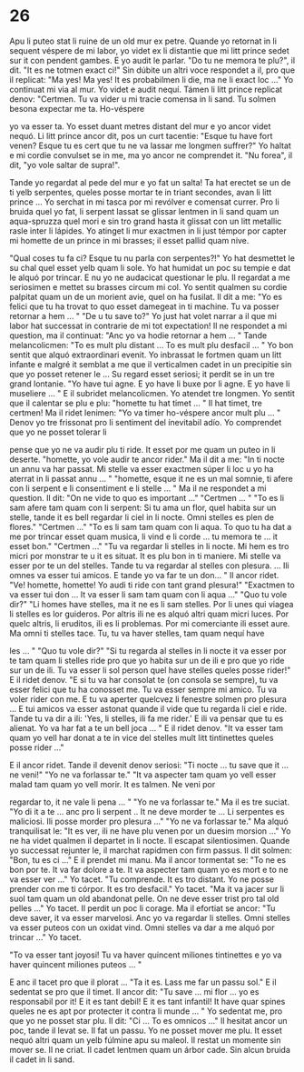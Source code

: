 # 26

Apu li puteo stat li ruine de un old mur ex petre. Quande yo retornat in li sequent véspere de mi
labor, yo videt ex li distantie que mi litt prince sedet sur it con pendent gambes. E yo audit le parlar.
"Do tu ne memora te plu?", il dit. "It es ne totmen exact ci!"
Sin dúbite un altri voce respondet a il, pro que il replicat:
"Ma yes! Ma yes! It es probabilmen li die, ma ne li exact loc ..."
Yo continuat mi via al mur. Yo videt e audit nequí. Támen li litt prince replicat denov:
"Certmen. Tu va vider u mi tracie comensa in li sand. Tu solmen besona expectar me ta. Ho-véspere

yo va esser ta.
Yo esset duant metres distant del mur e yo ancor videt nequó. Li litt prince ancor dit, pos un curt
tacentie:
"Esque tu have fort venen? Esque tu es cert que tu ne va lassar me longmen suffrer?"
Yo haltat e mi cordie convulset se in me, ma yo ancor ne comprendet it.
"Nu forea", il dit, "yo vole saltar de supra!".

Tande yo regardat al pede del mur e yo fat un salta! Ta hat erectet se un de ti yelb serpentes, queles
posse mortar te in triant secondes, avan li litt prince ... Yo serchat in mi tasca por mi revólver e
comensat currer. Pro li bruida quel yo fat, li serpent lassat se glissar lentmen in li sand quam un
aqua-spruzza quel mori e sin tro grand hasta it glissat con un litt metallic rasle inter li lápides.
Yo atinget li mur exactmen in li just témpor por capter mi homette de un prince in mi brasses; il
esset pallid quam nive.

"Qual coses tu fa ci? Esque tu nu parla con serpentes?!"
Yo hat desmettet le su chal quel esset yelb quam li sole. Yo hat humidat un poc su tempie e dat le
alquó por trincar. E nu yo ne audacicat questionar le plu.
Il regardat a me seriosimen e mettet su brasses circum mi col. Yo sentit qualmen su cordie palpitat
quam un de un morient avie, quel on ha fusilat.
Il dit a me:
"Yo es felici que tu ha trovat to quo esset damegeat in ti machine. Tu va posser retornar a hem ... "
"De u tu save to?"
Yo just hat volet narrar a il que mi labor hat successat in contrarie de mi tot expectation!
Il ne respondet a mi question, ma il continuat:
"Anc yo va hodie retornar a hem ... "
Tande melancolicmen:
"To es mult plu distant ... To es mult plu desfacil ... "
Yo bon sentit que alquó extraordinari evenit.
Yo inbrassat le fortmen quam un litt infante e malgré it semblat a me que il verticalmen cadet in un
precipitie sin que yo posset retener le ...
Su regard esset seriosi; it perdit se in un tre grand lontanie.
"Yo have tui agne. E yo have li buxe por li agne. E yo have li museliere ... "
E il subridet melancolicmen.
Yo atendet tre longmen. Yo sentit que il calentar se plu e plu:
"homette tu hat timet ... "
Il hat timet, tre certmen! Ma il ridet lenimen:
"Yo va timer ho-véspere ancor mult plu ... "
Denov yo tre frissonat pro li sentiment del ínevitabil adío. Yo comprendet que yo ne posset tolerar li

pense que yo ne va audir plu ti ride. It esset por me quam un puteo in li deserte.
"homette, yo vole audir te ancor rider."
Ma il dit a me:
"In ti nocte un annu va har passat. Mi stelle va esser exactmen súper li loc u yo ha aterrat in li passat
annu ... "
"homette, esque it ne es un mal somnie, ti afere con li serpent e li consentiment e li stelle ... "
Ma il ne respondet a mi question.
Il dit: "On ne vide to quo es important ..."
"Certmen ... "
"To es li sam afere tam quam con li serpent: Si tu ama un flor, quel habita sur un stelle, tande it es
bell regardar li ciel in li nocte. Omni stelles es plen de flores."
"Certmen ..."
"To es li sam tam quam con li aqua. To quo tu ha dat a me por trincar esset quam musica, li vind e li
corde ... tu memora te ... it esset bon."
"Certmen ..."
"Tu va regardar li stelles in li nocte. Mi hem es tro micri por monstrar te u it es situat. It es plu bon
in ti maniere. Mi stelle va esser por te un del stelles. Tande tu va regardar al stelles con plesura. ...
Ili omnes va esser tui amicos. E tande yo va far te un don... "
Il ancor ridet.
"Ve! homette, homette! Yo audi ti ride con tant grand plesura!"
"Exactmen to va esser tui don ... It va esser li sam tam quam con li aqua ..."
"Quo tu vole dir?"
"Li homes have stelles, ma it ne es li sam stelles. Por li unes qui viagea li stelles es lor guideros. Por
altris ili ne es alquó altri quam micri luces. Por quelc altris, li eruditos, ili es li problemas. Por mi
comerciante ili esset aure. Ma omni ti stelles tace. Tu, tu va haver stelles, tam quam nequí have

les ... "
"Quo tu vole dir?"
"Si tu regarda al stelles in li nocte it va esser por te tam quam li stelles ride pro que yo habita sur un
de ili e pro que yo ride sur un de ili. Tu va esser li sol person quel have stelles queles posse rider!"
E il ridet denov.
"E si tu va har consolat te (on consola se sempre), tu va esser felici que tu ha conosset me. Tu va
esser sempre mi amico. Tu va voler rider con me. E tu va aperter quelcvez li fenestre solmen pro
plesura ... E tui amicos va esser astonat quande il vide que tu regarda li ciel e ride. Tande tu va dir a
ili: 'Yes, li stelles, ili fa me rider.' E ili va pensar que tu es alienat. Yo va har fat a te un bell joca ... "
E il ridet denov.
"It va esser tam quam yo vell har donat a te in vice del stelles mult litt tintinettes queles posse
rider ..."

E il ancor ridet. Tande il devenit denov seriosi:
"Ti nocte ... tu save que it ... ne veni!"
"Yo ne va forlassar te."
"It va aspecter tam quam yo vell esser malad tam quam yo vell morir. It es talmen. Ne veni por

regardar to, it ne vale li pena ... "
"Yo ne va forlassar te."
Ma il es tre suciat.
"Yo di it a te ... anc pro li serpent .. It ne deve morder te ... Li serpentes es maliciosi. Ili posse
morder pro plesura ..."
"Yo ne va forlassar te."
Ma alquó tranquilisat le:
"It es ver, ili ne have plu venen por un duesim morsion ..."
Yo ne ha videt qualmen il departet in li nocte. Il escapat silentiosimen. Quande yo successat rejunter
le, il marchat rapidmen con firm passus.
Il dit solmen:
"Bon, tu es ci ..."
E il prendet mi manu. Ma il ancor tormentat se:
"To ne es bon por te. It va far dolore a te. It va aspecter tam quam yo es mort e to ne va esser ver ..."
Yo tacet.
"Tu comprende. It es tro distant. Yo ne posse prender con me ti córpor. It es tro desfacil."
Yo tacet.
"Ma it va jacer sur li suol tam quam un old abandonat pelle. On ne deve esser trist pro tal old
pelles ..."
Yo tacet.
Il perdit un poc li corage. Ma il efortiat se ancor:
"Tu deve saver, it va esser marvelosi. Anc yo va regardar li stelles. Omni stelles va esser puteos con
un oxidat vind. Omni stelles va dar a me alquó por trincar ..."
Yo tacet.

"To va esser tant joyosi! Tu va haver quincent miliones tintinettes e yo va haver quincent miliones
puteos ... "

E anc il tacet pro que il plorat ...
"Ta it es. Lass me far un passu sol."
E il sedentat se pro que il timet.
Il ancor dit:
"Tu save ... mi flor ... yo es responsabil por it! E it es tant debil! E it es tant infantil! It have quar
spines queles ne es apt por protecter it contra li munde ... "
Yo sedentat me, pro que yo ne posset star plu.
Il dit:
"Ci ... To es omnicos ..."
Il hesitat ancor un poc, tande il levat se. Il fat un passu. Yo ne posset mover me plu.
It esset nequó altri quam un yelb fúlmine apu su maleol. Il restat un momente sin mover se. Il ne
criat. Il cadet lentmen quam un árbor cade. Sin alcun bruida il cadet in li sand.

